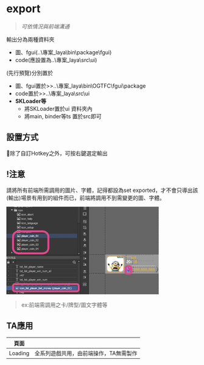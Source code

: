 # export

> _可依情況與前端溝通_

輸出分為兩種資料夾

* 圖、fgui\(..\專案\_laya\bin\package\fgui\)
* code\(應設置為..\專案\_laya\src\ui\)

\(先行預覽\)分別置於

* 圖、fgui置於&gt;&gt;..\專案\_laya\bin\OGTFC\fgui\package
* code置於&gt;&gt;..\專案\_laya\src\ui
* **SKLoader等**
  * 將SKLoader置於ui 資料夾內
  * 將main, binder等ts 置於src即可

## 設置方式

除了自訂Hotkey之外，可按右鍵選定輸出

## !注意

請將所有前端所需調用的圖片、字體，記得都設為set exported，才不會只導出該\(輸出\)場景有用到的組件而已，前端將調用不到需變更的圖、字體。

![](.gitbook/assets/images_exported.png)

> ex:前端需調用之卡/牌型/圖文字體等

## TA應用

| 頁面 |  |
| :---: | :--- |
| Loading | 全系列遊戲共用，由前端操作，TA無需製作 |

